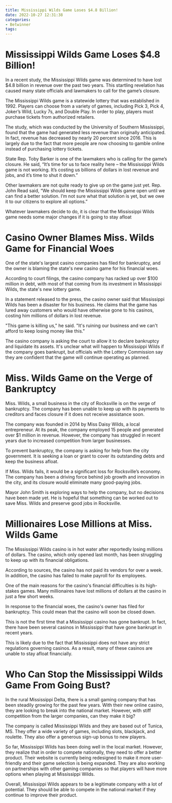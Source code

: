```yaml
---
title: Mississippi Wilds Game Loses $4.8 Billion!
date: 2022-10-27 12:31:38
categories:
- Betwinner
tags:
---
```



#  Mississippi Wilds Game Loses $4.8 Billion!

In a recent study, the Mississippi Wilds game was determined to have lost $4.8 billion in revenue over the past two years. This startling revelation has caused many state officials and lawmakers to call for the game’s closure.

The Mississippi Wilds game is a statewide lottery that was established in 1992. Players can choose from a variety of games, including Pick 3, Pick 4, Joker’s Wild, Lucky 7s, and Double Play. In order to play, players must purchase tickets from authorized retailers.

The study, which was conducted by the University of Southern Mississippi, found that the game had generated less revenue than originally anticipated. In fact, revenue has decreased by nearly 20 percent since 2016. This is largely due to the fact that more people are now choosing to gamble online instead of purchasing lottery tickets.

State Rep. Toby Barker is one of the lawmakers who is calling for the game’s closure. He said, “It’s time for us to face reality here – the Mississippi Wilds game is not working. It’s costing us billions of dollars in lost revenue and jobs, and it’s time to shut it down.”

Other lawmakers are not quite ready to give up on the game just yet. Rep. John Read said, “We should keep the Mississippi Wilds game open until we can find a better solution. I’m not sure what that solution is yet, but we owe it to our citizens to explore all options.”

Whatever lawmakers decide to do, it is clear that the Mississippi Wilds game needs some major changes if it is going to stay afloat

#  Casino Owner Blames Miss. Wilds Game for Financial Woes

One of the state's largest casino companies has filed for bankruptcy, and the owner is blaming the state's new casino game for his financial woes.

According to court filings, the casino company has racked up over $100 million in debt, with most of that coming from its investment in Mississippi Wilds, the state's new lottery game.

In a statement released to the press, the casino owner said that Mississippi Wilds has been a disaster for his business. He claims that the game has lured away customers who would have otherwise gone to his casinos, costing him millions of dollars in lost revenue.

"This game is killing us," he said. "It's ruining our business and we can't afford to keep losing money like this."

The casino company is asking the court to allow it to declare bankruptcy and liquidate its assets. It's unclear what will happen to Mississippi Wilds if the company goes bankrupt, but officials with the Lottery Commission say they are confident that the game will continue operating as planned.

#  Miss. Wilds Game on the Verge of Bankruptcy

Miss. Wilds, a small business in the city of Rocksville is on the verge of bankruptcy. The company has been unable to keep up with its payments to creditors and faces closure if it does not receive assistance soon.

The company was founded in 2014 by Miss Daisy Wilds, a local entrepreneur. At its peak, the company employed 15 people and generated over $1 million in revenue. However, the company has struggled in recent years due to increased competition from larger businesses.

To prevent bankruptcy, the company is asking for help from the city government. It is seeking a loan or grant to cover its outstanding debts and keep the business afloat.

If Miss. Wilds fails, it would be a significant loss for Rocksville’s economy. The company has been a driving force behind job growth and innovation in the city, and its closure would eliminate many good-paying jobs.

Mayor John Smith is exploring ways to help the company, but no decisions have been made yet. He is hopeful that something can be worked out to save Miss. Wilds and preserve good jobs in Rocksville.

#  Millionaires Lose Millions at Miss. Wilds Game

The Mississippi Wilds casino is in hot water after reportedly losing millions of dollars. The casino, which only opened last month, has been struggling to keep up with its financial obligations.

According to sources, the casino has not paid its vendors for over a week. In addition, the casino has failed to make payroll for its employees.

One of the main reasons for the casino's financial difficulties is its high-stakes games. Many millionaires have lost millions of dollars at the casino in just a few short weeks.

In response to the financial woes, the casino's owner has filed for bankruptcy. This could mean that the casino will soon be closed down.

This is not the first time that a Mississippi casino has gone bankrupt. In fact, there have been several casinos in Mississippi that have gone bankrupt in recent years.

This is likely due to the fact that Mississippi does not have any strict regulations governing casinos. As a result, many of these casinos are unable to stay afloat financially.

#  Who Can Stop the Mississippi Wilds Game From Going Bust?

In the rural Mississippi Delta, there is a small gaming company that has been steadily growing for the past few years. With their new online casino, they are looking to break into the national market. However, with stiff competition from the larger companies, can they make it big?

The company is called Mississippi Wilds and they are based out of Tunica, MS. They offer a wide variety of games, including slots, blackjack, and roulette. They also offer a generous sign-up bonus to new players.

So far, Mississippi Wilds has been doing well in the local market. However, they realize that in order to compete nationally, they need to offer a better product. Their website is currently being redesigned to make it more user-friendly and their game selection is being expanded. They are also working on partnerships with other gaming companies so that players will have more options when playing at Mississippi Wilds.

Overall, Mississippi Wilds appears to be a legitimate company with a lot of potential. They should be able to compete in the national market if they continue to improve their product.
